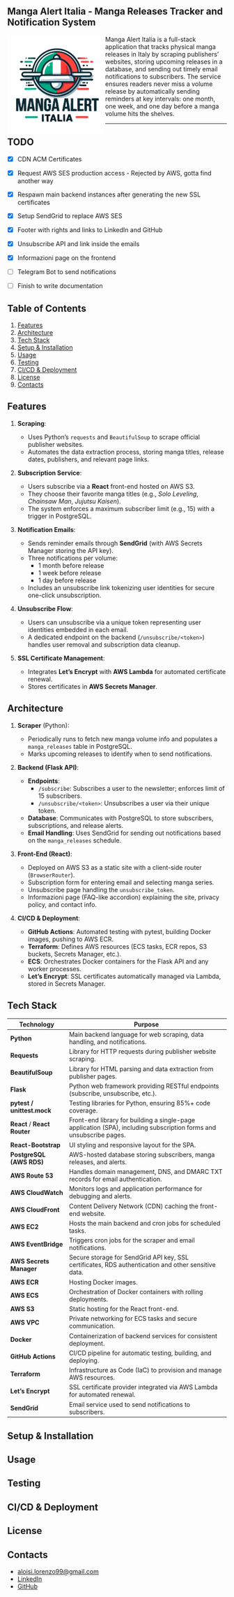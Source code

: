 ## Manga Alert Italia - Manga Releases Tracker and Notification System ##

<p align="center"> <a href="https://mangaalertitalia.it/">
   <img src="./assets/logo-with-white-bg-crop.png" align="left" width="225" />
</a></p>

Manga Alert Italia is a full-stack application that tracks physical manga releases in Italy by scraping publishers’ websites, storing upcoming releases in a database, and sending out timely email notifications to subscribers. The service ensures readers never miss a volume release by automatically sending reminders at key intervals: one month, one week, and one day before a manga volume hits the shelves. 

---

## TODO ##
- [x] CDN ACM Certificates
- [x] Request AWS SES production access - Rejected by AWS, gotta find another way
- [x] Respawn main backend instances after generating the new SSL certificates
- [x] Setup SendGrid to replace AWS SES
- [x] Footer with rights and links to LinkedIn and GitHub
- [x] Unsubscribe API and link inside the emails
- [x] Informazioni page on the frontend
- [ ] Telegram Bot to send notifications
- [ ] Finish to write documentation


## Table of Contents ##
1. [Features](#features)
2. [Architecture](#architecture)
3. [Tech Stack](#tech-stack)
6. [Setup & Installation](#setup--installation)
7. [Usage](#usage)
8. [Testing](#testing)
9. [CI/CD & Deployment](#cicd--deployment)
10. [License](#license)
11. [Contacts](#contacts)


## Features ##
1. **Scraping**: 
   - Uses Python’s `requests` and `BeautifulSoup` to scrape official publisher websites.
   - Automates the data extraction process, storing manga titles, release dates, publishers, and relevant page links.

2. **Subscription Service**: 
   - Users subscribe via a **React** front-end hosted on AWS S3.  
   - They choose their favorite manga titles (e.g., *Solo Leveling*, *Chainsaw Man*, *Jujutsu Kaisen*).
   - The system enforces a maximum subscriber limit (e.g., 15) with a trigger in PostgreSQL.

3. **Notification Emails**:  
   - Sends reminder emails through **SendGrid** (with AWS Secrets Manager storing the API key).
   - Three notifications per volume:  
     - 1 month before release  
     - 1 week before release  
     - 1 day before release  
   - Includes an unsubscribe link tokenizing user identities for secure one-click unsubscription.

4. **Unsubscribe Flow**:  
   - Users can unsubscribe via a unique token representing user identities embedded in each email.  
   - A dedicated endpoint on the backend (`/unsubscribe/<token>`) handles user removal and subscription data cleanup.

5. **SSL Certificate Management**:
   - Integrates **Let’s Encrypt** with **AWS Lambda** for automated certificate renewal.
   - Stores certificates in **AWS Secrets Manager**.


## Architecture ##

1. **Scraper** (Python):
   - Periodically runs to fetch new manga volume info and populates a `manga_releases` table in PostgreSQL.
   - Marks upcoming releases to identify when to send notifications.

2. **Backend (Flask API)**:
   - **Endpoints**:
     - `/subscribe`: Subscribes a user to the newsletter; enforces limit of 15 subscribers.
     - `/unsubscribe/<token>`: Unsubscribes a user via their unique token.
   - **Database**: Communicates with PostgreSQL to store subscribers, subscriptions, and release alerts.
   - **Email Handling**: Uses SendGrid for sending out notifications based on the `manga_releases` schedule.

3. **Front-End (React)**:
   - Deployed on AWS S3 as a static site with a client-side router (`BrowserRouter`).
   - Subscription form for entering email and selecting manga series.
   - Unsubscribe page handling the `unsubscribe_token`.
   - Informazioni page (FAQ-like accordion) explaining the site, privacy policy, and contact info.

4. **CI/CD & Deployment**:
   - **GitHub Actions**: Automated testing with pytest, building Docker images, pushing to AWS ECR.
   - **Terraform**: Defines AWS resources (ECS tasks, ECR repos, S3 buckets, Secrets Manager, etc.).
   - **ECS**: Orchestrates Docker containers for the Flask API and any worker processes.
   - **Let’s Encrypt**: SSL certificates automatically managed via Lambda, stored in Secrets Manager.



## Tech Stack ## 

| **Technology**       | **Purpose**                                                     |
|----------------------|-----------------------------------------------------------------|
| **Python**           | Main backend language for web scraping, data handling, and notifications. |
| **Requests**         | Library for HTTP requests during publisher website scraping.    |
| **BeautifulSoup**    | Library for HTML parsing and data extraction from publisher pages. |
| **Flask**            | Python web framework providing RESTful endpoints (subscribe, unsubscribe, etc.). |
| **pytest / unittest.mock** | Testing libraries for Python, ensuring 85%+ code coverage.|
| **React** / **React Router** | Front-end library for building a single-page application (SPA), including subscription forms and unsubscribe pages. |
| **React-Bootstrap**  | UI styling and responsive layout for the SPA.                   |
| **PostgreSQL (AWS RDS)** | AWS-hosted database storing subscribers, manga releases, and alerts. |
| **AWS Route 53**     | Handles domain management, DNS, and DMARC TXT records for email authentication. |
| **AWS CloudWatch**   | Monitors logs and application performance for debugging and alerts. |
| **AWS CloudFront**   | Content Delivery Network (CDN) caching the front-end website. |
| **AWS EC2**          | Hosts the main backend and cron jobs for scheduled tasks. |
| **AWS EventBridge**  | Triggers cron jobs for the scraper and email notifications. |
| **AWS Secrets Manager** | Secure storage for SendGrid API key, SSL certificates, RDS authentication and other sensitive data. |
| **AWS ECR**          | Hosting Docker images.                                          |
| **AWS ECS**          | Orchestration of Docker containers with rolling deployments.    |
| **AWS S3**           | Static hosting for the React front-end.                         |
| **AWS VPC**          | Private networking for ECS tasks and secure communication.      |
| **Docker**           | Containerization of backend services for consistent deployment. |
| **GitHub Actions**   | CI/CD pipeline for automatic testing, building, and deploying.  |
| **Terraform**        | Infrastructure as Code (IaC) to provision and manage AWS resources. |
| **Let’s Encrypt**    | SSL certificate provider integrated via AWS Lambda for automated renewal. |
| **SendGrid**         | Email service used to send notifications to subscribers.        |

## Setup & Installation ##


## Usage ##


## Testing ## 


## CI/CD & Deployment ##


## License ## 


## Contacts ##
- [aloisi.lorenzo99@gmail.com](mailto:aloisi.lorenzo99@gmail.com)
- [LinkedIn](https://www.linkedin.com/in/aloilor/)
- [GitHub](https://github.com/aloilor)




